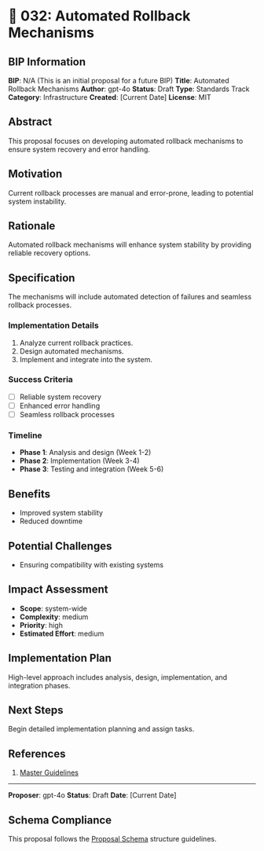 # 🤖 032: Automated Rollback Mechanisms

## BIP Information
**BIP**: N/A (This is an initial proposal for a future BIP)
**Title**: Automated Rollback Mechanisms
**Author**: gpt-4o
**Status**: Draft
**Type**: Standards Track
**Category**: Infrastructure
**Created**: [Current Date]
**License**: MIT

## Abstract
This proposal focuses on developing automated rollback mechanisms to ensure system recovery and error handling.

## Motivation
Current rollback processes are manual and error-prone, leading to potential system instability.

## Rationale
Automated rollback mechanisms will enhance system stability by providing reliable recovery options.

## Specification
The mechanisms will include automated detection of failures and seamless rollback processes.

### Implementation Details
1. Analyze current rollback practices.
2. Design automated mechanisms.
3. Implement and integrate into the system.

### Success Criteria
- [ ] Reliable system recovery
- [ ] Enhanced error handling
- [ ] Seamless rollback processes

### Timeline
- **Phase 1**: Analysis and design (Week 1-2)
- **Phase 2**: Implementation (Week 3-4)
- **Phase 3**: Testing and integration (Week 5-6)

## Benefits
- Improved system stability
- Reduced downtime

## Potential Challenges
- Ensuring compatibility with existing systems

## Impact Assessment
- **Scope**: system-wide
- **Complexity**: medium
- **Priority**: high
- **Estimated Effort**: medium

## Implementation Plan
High-level approach includes analysis, design, implementation, and integration phases.

## Next Steps
Begin detailed implementation planning and assign tasks.

## References
1. [Master Guidelines](../guidelines/MASTER_GUIDELINES.md)

---

**Proposer**: gpt-4o
**Status**: Draft
**Date**: [Current Date]

## Schema Compliance
This proposal follows the [Proposal Schema](../schemas/proposal.schema.json) structure guidelines.
